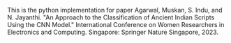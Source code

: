 This is the python implementation for paper  Agarwal, Muskan, S. Indu, and N. Jayanthi. "An Approach to the Classification of Ancient Indian Scripts Using the CNN Model." International Conference on Women Researchers in Electronics and Computing. Singapore: Springer Nature Singapore, 2023.
